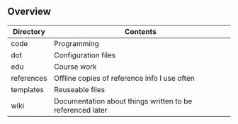 ## Overview

| Directory | Contents                                                     |
| ---------- | ------------------------------------------------------------ |
| code | Programming |
| dot | Configuration files |
| edu | Course work |
| references | Offline copies of reference info I use often |
| templates | Reuseable files |
| wiki | Documentation about things written to be referenced later |
